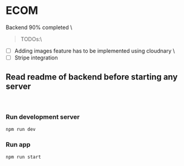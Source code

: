 # ECOM
Backend 90% completed \
> TODOs:\
- [ ] Adding images feature has to be implemented using cloudnary \
- [ ] Stripe integration

## Read readme of backend before starting any server
<br/>

### Run development server

    npm run dev

### Run app

    npm run start